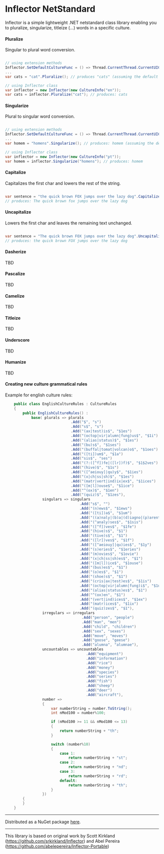 # Inflector NetStandard

Inflector is a simple lightweight .NET netstandard class library enabling you to pluralize, singularize, 
titleize (...) words in a specific culture.

#### Pluralize

Singular to plural word conversion.

```csharp

// using extension methods
Inflector.SetDefaultCultureFunc = () => Thread.CurrentThread.CurrentUICulture; // must be setled before using extension methods
...
var cats = "cat".Pluralize(); // produces "cats" (assuming the default culture setled early is english)

// using Inflector class
var inflector = new Inflector(new CultureInfo("en"));
var cats = inflector.Pluralize("cat"); // produces: cats

```

#### Singularize 

Plural to singular word conversion.

```csharp

// using extension methods
Inflector.SetDefaultCultureFunc = () => Thread.CurrentThread.CurrentUICulture; // must be setled before using extension methods
...
var homem = "homens".Singularize(); // produces: homem (assuming the default culture setled early is portuguese)

// using Inflector class
var inflector = new Inflector(new CultureInfo("pt"));
var homem = inflector.Singularize("homens"); // produces: homem

```

#### Capitalize 

Capitalizes the first char and lowers the rest of the string.

```csharp

var sentence = "the quick brown FOX jumps over the lazy dog".Capitalize();
// produces: The quick brown fox jumps over the lazy dog

```

#### Uncapitalize 

Lowers the first char and leaves the remaining text unchanged.

```csharp

var sentence = "The quick brown FOX jumps over the lazy dog".Uncapitalize();
// produces: the quick brown FOX jumps over the lazy dog

```

#### Dasherize 

TBD

#### Pascalize

TBD

#### Camelize 

TBD

#### Titleize 

TBD

#### Underscore 

TBD

#### Humanize 

TBD


#### Creating new culture grammatical rules 

Example for english culture rules:

```csharp
    public class EnglishCultureRules : CultureRules
    {
        public EnglishCultureRules() :
            base( plurals => plurals
                              .Add("$", "s")
                              .Add("s$", "s")
                              .Add("(ax|test)is$", "$1es")
                              .Add("(octop|vir|alumn|fung)us$", "$1i")
                              .Add("(alias|status)$", "$1es")
                              .Add("(bu)s$", "$1ses")
                              .Add("(buffal|tomat|volcan)o$", "$1oes")
                              .Add("([ti])um$", "$1a")
                              .Add("sis$", "ses")
                              .Add("(?:([^f])fe|([lr])f)$", "$1$2ves")
                              .Add("(hive)$", "$1s")
                              .Add("([^aeiouy]|qu)y$", "$1ies")
                              .Add("(x|ch|ss|sh)$", "$1es")
                              .Add("(matr|vert|ind)ix|ex$", "$1ices")
                              .Add("([m|l])ouse$", "$1ice")
                              .Add("^(ox)$", "$1en")
                              .Add("(quiz)$", "$1zes"),
                 singulars => singulars
                                  .Add("s$", "")
                                  .Add("(n)ews$", "$1ews")
                                  .Add("([ti])a$", "$1um")
                                  .Add("((a)naly|(b)a|(d)iagno|(p)arenthe|(p)rogno|(s)ynop|(t)he)ses$", "$1$2sis")
                                  .Add("(^analy)ses$", "$1sis")
                                  .Add("([^f])ves$", "$1fe")
                                  .Add("(hive)s$", "$1")
                                  .Add("(tive)s$", "$1")
                                  .Add("([lr])ves$", "$1f")
                                  .Add("([^aeiouy]|qu)ies$", "$1y")
                                  .Add("(s)eries$", "$1eries")
                                  .Add("(m)ovies$", "$1ovie")
                                  .Add("(x|ch|ss|sh)es$", "$1")
                                  .Add("([m|l])ice$", "$1ouse")
                                  .Add("(bus)es$", "$1")
                                  .Add("(o)es$", "$1")
                                  .Add("(shoe)s$", "$1")
                                  .Add("(cris|ax|test)es$", "$1is")
                                  .Add("(octop|vir|alumn|fung)i$", "$1us")
                                  .Add("(alias|status)es$", "$1")
                                  .Add("^(ox)en", "$1")
                                  .Add("(vert|ind)ices$", "$1ex")
                                  .Add("(matr)ices$", "$1ix")
                                  .Add("(quiz)zes$", "$1"),
                 irregulars => irregulars
                                   .Add("person", "people")
                                   .Add("man", "men")
                                   .Add("child", "children")
                                   .Add("sex", "sexes")
                                   .Add("move", "moves")
                                   .Add("goose", "geese")
                                   .Add("alumna", "alumnae"),
                 uncountables => uncountables
                                     .Add("equipment")
                                     .Add("information")
                                     .Add("rice")
                                     .Add("money")
                                     .Add("species")
                                     .Add("series")
                                     .Add("fish")
                                     .Add("sheep")
                                     .Add("deer")
                                     .Add("aircraft"),
                 number =>
                 {
                     var numberString = number.ToString();
                     int nMod100 = number%100;

                     if (nMod100 >= 11 && nMod100 <= 13)
                     {
                         return numberString + "th";
                     }

                     switch (number%10)
                     {
                         case 1:
                             return numberString + "st";
                         case 2:
                             return numberString + "nd";
                         case 3:
                             return numberString + "rd";
                         default:
                             return numberString + "th";
                     }
                 })
        {
        }
    }

```


---
Distributed as a NuGet package [here](https://www.nuget.org/packages/Inflector.NetStandard).


---
This library is based on original work by Scott Kirkland (https://github.com/srkirkland/Inflector) and Abel Pereira (https://github.com/abelepereira/Inflector-Portable)
